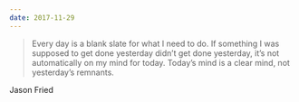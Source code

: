 ```yaml
---
date: 2017-11-29
---
```


> Every day is a blank slate for what I need to do. If something I was supposed to get done yesterday didn’t get done yesterday, it’s not automatically on my mind for today. Today’s mind is a clear mind, not yesterday’s remnants.

Jason Fried
